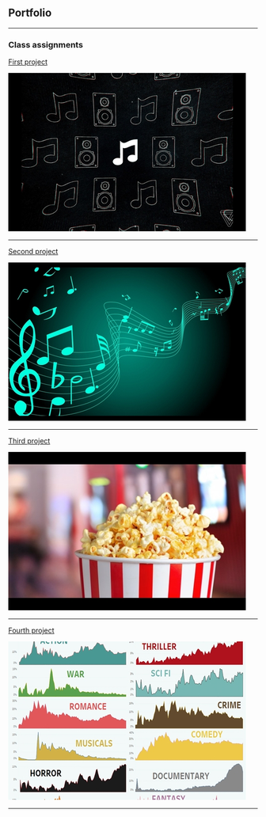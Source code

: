 ## Portfolio

---

### Class assignments

[First project](https://github.com/eliantiudic/cisc3130-first-assignment)

<img src="images/music1.jpg?raw=true"/>

---
[Second project](https://github.com/eliantiudic/cisc3130-assignment2)

<img src="images/music2.jpg?raw=true"/>

---
[Third project](https://github.com/eliantiudic/cisc3130-assignment3)

<img src="images/popicorn.jpg?raw=true"/>

---
[Fourth project](https://github.com/eliantiudic/assignment-4)

<img src="images/movie.jpg?raw=true"/>

---




<!-- Remove above link if you don't want to attibute -->
